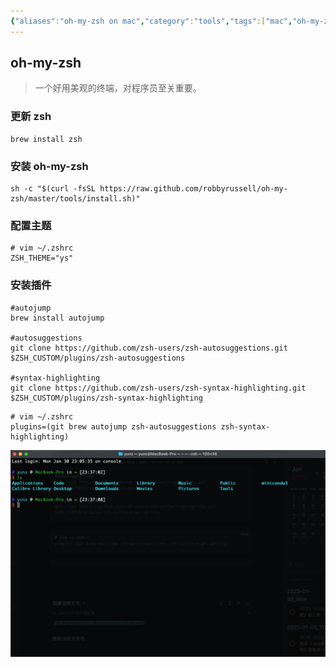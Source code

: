 ```yaml
---
{"aliases":"oh-my-zsh on mac","category":"tools","tags":["mac","oh-my-zsh"],"status":"published","link":"NA","date created":"2023-01-08 Sun 22:37:45","date modified":"2024-02-21 Wed 20:00:59","dg-publish":true,"permalink":"/Blog/Share/oh-my-zsh on mac/","dgPassFrontmatter":true,"created":"2023-01-08 Sun 22:37:45","updated":"2024-02-21 Wed 20:00:59"}
---
```



## oh-my-zsh

> 一个好用美观的终端，对程序员至关重要。

### 更新 zsh

```shell
brew install zsh
```

### 安装 oh-my-zsh

```shell
sh -c "$(curl -fsSL https://raw.github.com/robbyrussell/oh-my-zsh/master/tools/install.sh)"
```

### 配置主题

```shell
# vim ~/.zshrc
ZSH_THEME="ys"
```

### 安装插件

```shell
#autojump
brew install autojump

#autosuggestions
git clone https://github.com/zsh-users/zsh-autosuggestions.git $ZSH_CUSTOM/plugins/zsh-autosuggestions

#syntax-highlighting
git clone https://github.com/zsh-users/zsh-syntax-highlighting.git $ZSH_CUSTOM/plugins/zsh-syntax-highlighting
```

```shell
# vim ~/.zshrc
plugins=(git brew autojump zsh-autosuggestions zsh-syntax-highlighting)
```

![Pasted image 20230130233732](https://github.com/Yunz93/PicRepo/raw/main/image/Pasted%20image%2020230130233732.png)
